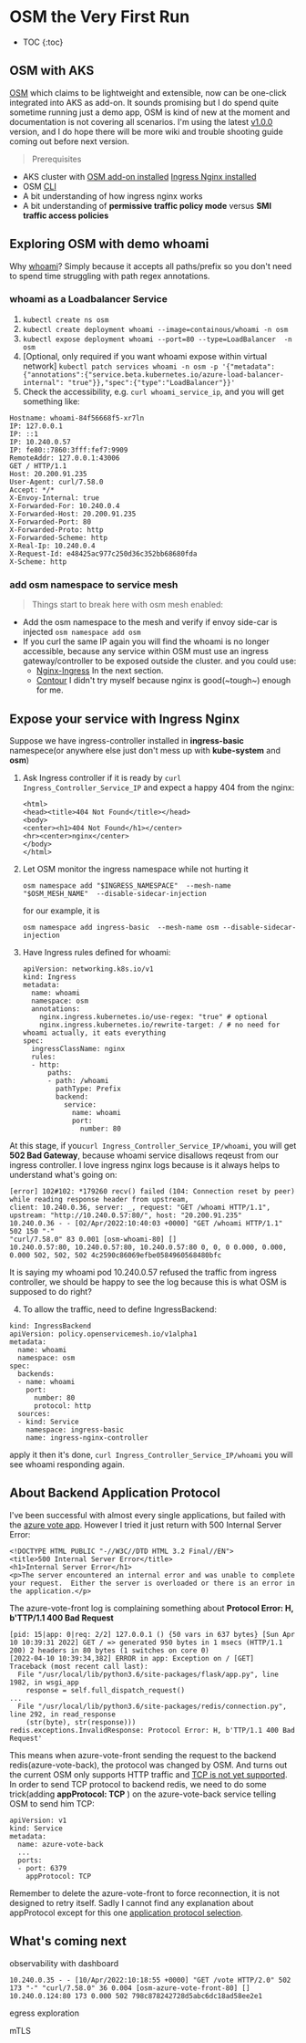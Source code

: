 # OSM the Very First Run
* TOC
{:toc}
## OSM with AKS
[OSM](https://github.com/openservicemesh/osm) which claims to be lightweight and extensible, now can be one-click integrated into AKS as add-on.
It sounds promising but I do spend quite sometime running just a demo app, OSM is kind of new at the moment and documentation is not covering all scenarios. I'm using the latest [v1.0.0](https://github.com/openservicemesh/osm/releases/tag/v1.0.0) version, and I do hope there will be more wiki and trouble shooting guide coming out before next version.

>Prerequisites
- AKS cluster with 
    [OSM add-on installed](https://docs.microsoft.com/en-us/azure/aks/open-service-mesh-deploy-addon-az-cli)
    [Ingress Nginx installed](https://docs.microsoft.com/en-us/azure/aks/ingress-basic?tabs=azure-cli#basic-configuration)  
- OSM [CLI](https://release-v1-0.docs.openservicemesh.io/docs/guides/cli/)
- A bit understanding of how ingress nginx works  
- A bit understanding of **permissive traffic policy mode** versus **SMI traffic access policies**

## Exploring OSM with demo whoami
Why [whoami](https://hub.docker.com/r/containous/whoami)? Simply because it accepts all paths/prefix so you don't need to spend time struggling with path regex annotations. 

### whoami as a Loadbalancer Service
1. `kubectl create ns osm`
2. `kubectl create deployment whoami --image=containous/whoami -n osm`
3. `kubectl expose deployment whoami --port=80 --type=LoadBalancer  -n osm` 
4. [Optional, only required if you want whoami expose within virtual network] `kubectl patch services whoami -n osm -p '{"metadata":{"annotations":{"service.beta.kubernetes.io/azure-load-balancer-internal": "true"}},"spec":{"type":"LoadBalancer"}}'`
5. Check the accessibility, e.g. `curl whoami_service_ip`, and you will get something like:
```
Hostname: whoami-84f56668f5-xr7ln
IP: 127.0.0.1
IP: ::1
IP: 10.240.0.57
IP: fe80::7860:3fff:fef7:9909
RemoteAddr: 127.0.0.1:43006
GET / HTTP/1.1
Host: 20.200.91.235
User-Agent: curl/7.58.0
Accept: */*
X-Envoy-Internal: true
X-Forwarded-For: 10.240.0.4
X-Forwarded-Host: 20.200.91.235
X-Forwarded-Port: 80
X-Forwarded-Proto: http
X-Forwarded-Scheme: http
X-Real-Ip: 10.240.0.4
X-Request-Id: e48425ac977c250d36c352bb68680fda
X-Scheme: http
```

### add osm namespace to service mesh
> Things start to break here with osm mesh enabled:
- Add the osm namespace to the mesh and verify if envoy side-car is injected
`osm namespace add osm`
- If you curl the same IP again you will find the whoami is no longer accessible, because any service within OSM must use an ingress gateway/controller to be exposed outside the cluster. and you could use:
  - [Nginx-Ingress](https://release-v1-0.docs.openservicemesh.io/docs/demos/ingress_k8s_nginx/) In the next section.
  - [Contour](https://release-v1-0.docs.openservicemesh.io/docs/demos/ingress_contour/) I didn't try myself because nginx is good(~tough~) enough for me.
## Expose your service with Ingress Nginx
Suppose we have ingress-controller installed in **ingress-basic** namespece(or anywhere else just don't mess up with **kube-system** and **osm**)

1. Ask Ingress controller if it is ready by
   `curl Ingress_Controller_Service_IP` and expect a happy 404 from the nginx:
    ```
    <html>
    <head><title>404 Not Found</title></head>
    <body>
    <center><h1>404 Not Found</h1></center>
    <hr><center>nginx</center>
    </body>
    </html>
    ```
2. Let OSM monitor the ingress namespace while not hurting it
    
    `osm namespace add "$INGRESS_NAMESPACE"  --mesh-name "$OSM_MESH_NAME"  --disable-sidecar-injection`

    for our example, it is 
    
    `osm namespace add ingress-basic  --mesh-name osm --disable-sidecar-injection`
3. Have Ingress rules defined for whoami:

    ```
    apiVersion: networking.k8s.io/v1
    kind: Ingress
    metadata:
      name: whoami
      namespace: osm
      annotations:
        nginx.ingress.kubernetes.io/use-regex: "true" # optional
        nginx.ingress.kubernetes.io/rewrite-target: / # no need for whoami actually, it eats everything
    spec:
      ingressClassName: nginx
      rules:
      - http:
          paths:
          - path: /whoami
            pathType: Prefix
            backend:
              service:
                name: whoami
                port:
                  number: 80
    ```
At this stage, if you`curl Ingress_Controller_Service_IP/whoami`, you will get **502 Bad Gateway**, because whoami service disallows reqeust from our ingress controller.
I love ingress nginx logs because is it always helps to understand what's going on:

```
[error] 102#102: *179260 recv() failed (104: Connection reset by peer) while reading response header from upstream, 
client: 10.240.0.36, server: _, request: "GET /whoami HTTP/1.1", upstream: "http://10.240.0.57:80/", host: "20.200.91.235"
10.240.0.36 - - [02/Apr/2022:10:40:03 +0000] "GET /whoami HTTP/1.1" 502 150 "-" 
"curl/7.58.0" 83 0.001 [osm-whoami-80] [] 
10.240.0.57:80, 10.240.0.57:80, 10.240.0.57:80 0, 0, 0 0.000, 0.000, 0.000 502, 502, 502 4c2590c86069efbe0584960568480bfc
```
It is saying my whoami pod 10.240.0.57 refused the traffic from ingress controller, we should be happy to see the log because this is what OSM is supposed to do right?

4. To allow the traffic, need to define IngressBackend:
```
kind: IngressBackend
apiVersion: policy.openservicemesh.io/v1alpha1
metadata:
  name: whoami
  namespace: osm
spec:  
  backends:  
  - name: whoami  
    port:
      number: 80 
      protocol: http
  sources:
  - kind: Service
    namespace: ingress-basic
    name: ingress-nginx-controller
```

apply it then it's done,  `curl Ingress_Controller_Service_IP/whoami` you will see whoami responding again.

## About Backend Application Protocol
I've been successful with almost every single applications, but failed with the [azure vote app](https://docs.microsoft.com/en-us/azure/aks/kubernetes-walkthrough#run-the-application).
However I tried it just return with 500 Internal Server Error:
```
<!DOCTYPE HTML PUBLIC "-//W3C//DTD HTML 3.2 Final//EN">
<title>500 Internal Server Error</title>
<h1>Internal Server Error</h1>
<p>The server encountered an internal error and was unable to complete your request.  Either the server is overloaded or there is an error in the application.</p>
```

The azure-vote-front log is complaining something about **Protocol Error: H, b'TTP/1.1 400 Bad Request**
```
[pid: 15|app: 0|req: 2/2] 127.0.0.1 () {50 vars in 637 bytes} [Sun Apr 10 10:39:31 2022] GET / => generated 950 bytes in 1 msecs (HTTP/1.1 200) 2 headers in 80 bytes (1 switches on core 0)
[2022-04-10 10:39:34,382] ERROR in app: Exception on / [GET]
Traceback (most recent call last):
  File "/usr/local/lib/python3.6/site-packages/flask/app.py", line 1982, in wsgi_app
    response = self.full_dispatch_request()
...
  File "/usr/local/lib/python3.6/site-packages/redis/connection.py", line 292, in read_response
    (str(byte), str(response)))
redis.exceptions.InvalidResponse: Protocol Error: H, b'TTP/1.1 400 Bad Request'
```
This means when azure-vote-front sending the request to the backend redis(azure-vote-back), the protocol was changed by OSM. And turns out the current OSM only supports HTTP traffic and [TCP is not yet supported](https://github.com/openservicemesh/osm/issues/1521).   
In order to send TCP protocol to backend redis, we need to do some trick(adding **appProtocol: TCP** ) on the azure-vote-back service telling OSM to send him TCP:
```
apiVersion: v1
kind: Service
metadata:
  name: azure-vote-back
  ...
  ports:
  - port: 6379
    appProtocol: TCP
```
Remember to delete the azure-vote-front to force reconnection, it is not designed to retry itself.
Sadly I cannot find any explanation about appProtocol except for this one [application protocol selection](https://release-v1-0.docs.openservicemesh.io/docs/guides/app_onboarding/app_protocol_selection/).

## What's coming next
observability with dashboard
```
10.240.0.35 - - [10/Apr/2022:10:18:55 +0000] "GET /vote HTTP/2.0" 502 173 "-" "curl/7.58.0" 36 0.004 [osm-azure-vote-front-80] [] 10.240.0.124:80 173 0.000 502 798c878242728d5abc6dc18ad58ee2e1
```

egress exploration

mTLS
